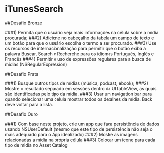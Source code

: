 # iTunesSearch

##Desafio Bronze

###1) Permita que o usuário veja mais informações na célula sobre a mídia procurada;
###2) Adicione no cabeçalho da tabela um campo de texto e um botão para que o usuário escolha o termo a ser procurado.
###3) Use os recursos de internacionalização para permitir que o botão exiba a palavra Buscar, Search e Recherche para os idiomas Português, Inglês e Francês
###4) Permitir o uso de expressões regulares para a busca de mídias (NSRegularExpression)


##Desafio Prata

###1) Busque outros tipos de mídias (música, podcast, ebook);
###2) Mostre o resultado separado em sessões dentro da UITableView, as quais são identificadas pelo tipo da mídia.
###3) Usar um navigation bar para quando selecionar uma celula mostrar todos os detalhes da mídia. Back deve voltar para a lista.

##Desafio Ouro

###1) Com base neste projeto, crie um app que faça persistência de dados usando NSUserDefault (mesmo que este tipo de persistência não seja o mais adequado para o App idealizado)
###2) Mostre as imagens relacionadas a mídia na própria célula
###3) Colocar um icone para cada tipo de midia no Asset Catalog
